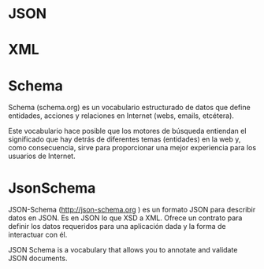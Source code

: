 # JSON



# XML


# Schema

Schema (schema.org) es un vocabulario estructurado de datos que define entidades, acciones y relaciones en Internet (webs, emails, etcétera). 

Este vocabulario hace posible que los motores de búsqueda entiendan el significado que hay detrás de diferentes temas (entidades) en la web y, como consecuencia, sirve para proporcionar una mejor experiencia para los usuarios de Internet. 

# JsonSchema

JSON-Schema (http://json-schema.org ) es un formato JSON para describir datos en JSON. Es en JSON lo que XSD a XML. Ofrece un contrato para definir los datos requeridos para una aplicación dada y la forma de interactuar con él.

JSON Schema is a vocabulary that allows you to annotate and validate JSON documents.
